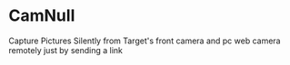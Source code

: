 # CamNull
Capture Pictures Silently from Target's front camera and pc web camera remotely just by sending a link
